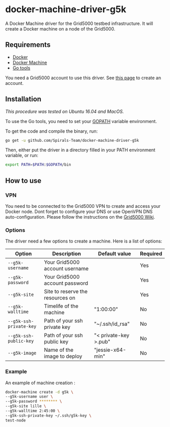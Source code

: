 # docker-machine-driver-g5k
A Docker Machine driver for the Grid5000 testbed infrastructure. It will create a Docker machine on a node of the Grid5000.

## Requirements
* [Docker](https://www.docker.com/products/overview#/install_the_platform)
* [Docker Machine](https://docs.docker.com/machine/install-machine/)
* [Go tools](https://golang.org/doc/install)

You need a Grid5000 account to use this driver. See [this page](https://www.grid5000.fr/mediawiki/index.php/Grid5000:Get_an_account) to create an account.

## Installation
*This procedure was tested on Ubuntu 16.04 and MacOS.*

To use the Go tools, you need to set your [GOPATH](https://golang.org/doc/code.html#GOPATH) variable environment.

To get the code and compile the binary, run:

```bash
go get -u github.com/Spirals-Team/docker-machine-driver-g5k
```

Then, either put the driver in a directory filled in your PATH environment variable, or run:

```bash
export PATH=$PATH:$GOPATH/bin
```

## How to use

### VPN
You need to be connected to the Grid5000 VPN to create and access your Docker node.
Dont forget to configure your DNS or use OpenVPN DNS auto-configuration.
Please follow the instructions on the [Grid5000 Wiki](https://www.grid5000.fr/mediawiki/index.php/VPN).

### Options
The driver need a few options to create a machine. Here is a list of options:

|          Option          |              Description              |     Default value     |  Required  |
|--------------------------|---------------------------------------|-----------------------|------------|
| `--g5k-username`         | Your Grid5000 account username        |                       | Yes        |
| `--g5k-password`         | Your Grid5000 account password        |                       | Yes        |
| `--g5k-site`             | Site to reserve the resources on      |                       | Yes        |
| `--g5k-walltime`         | Timelife of the machine               | "1:00:00"             | No         |
| `--g5k-ssh-private-key`  | Path of your ssh private key          | "~/.ssh/id_rsa"       | No         |
| `--g5k-ssh-public-key`   | Path of your ssh public key           | "< private-key >.pub" | No         |
| `--g5k-image`            | Name of the image to deploy           | "jessie-x64-min"      | No         |

### Example
An example of machine creation :

```bash
docker-machine create -d g5k \
--g5k-username user \
--g5k-password ******** \
--g5k-site lille \
--g5k-walltime 2:45:00 \
--g5k-ssh-private-key ~/.ssh/g5k-key \
test-node
```

